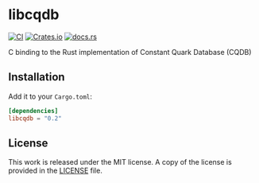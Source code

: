 # libcqdb

[![CI](https://github.com/messense/cqdb-rs/workflows/CI/badge.svg)](https://github.com/messense/cqdb-rs/actions?query=workflow%3ACI)
[![Crates.io](https://img.shields.io/crates/v/libcqdb.svg)](https://crates.io/crates/libcqdb)
[![docs.rs](https://docs.rs/libcqdb/badge.svg)](https://docs.rs/libcqdb/)

C binding to the Rust implementation of Constant Quark Database (CQDB)

## Installation

Add it to your ``Cargo.toml``:

```toml
[dependencies]
libcqdb = "0.2"
```

## License

This work is released under the MIT license. A copy of the license is provided
in the [LICENSE](./LICENSE) file.
